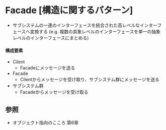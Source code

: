 # Facade [構造に関するパターン]
- サブシステムの一連のインターフェースを統合された高レベルなインターフェースへ変換する
  (e.g. 複数の具象レベルのインターフェースを単一の抽象レベルのインターフェースにまとめる)

#### 構成要素
- Cilent
  - Facadeにメッセージを送る
- Facade
  - Cilentからメッセージを受け取り、サブシステム群にメッセージを送る
- サブシステム群
  - Facadeからメッセージを受け取る

## 参照
- オブジェクト指向のこころ 第6章
